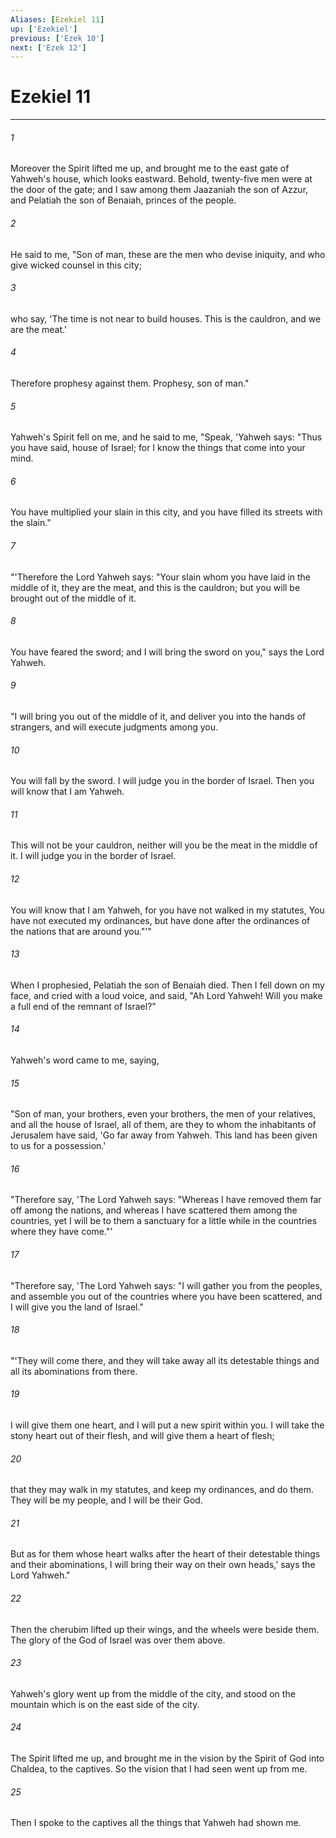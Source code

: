 ```yaml
---
Aliases: [Ezekiel 11]
up: ['Ezekiel']
previous: ['Ezek 10']
next: ['Ezek 12']
---
```

# Ezekiel 11
***





###### 1 

Moreover the Spirit lifted me up, and brought me to the east gate of Yahweh's house, which looks eastward. Behold, twenty-five men were at the door of the gate; and I saw among them Jaazaniah the son of Azzur, and Pelatiah the son of Benaiah, princes of the people. 



###### 2 

He said to me, "Son of man, these are the men who devise iniquity, and who give wicked counsel in this city; 



###### 3 

who say, 'The time is not near to build houses. This is the cauldron, and we are the meat.' 



###### 4 

Therefore prophesy against them. Prophesy, son of man." 



###### 5 

Yahweh's Spirit fell on me, and he said to me, "Speak, 'Yahweh says: "Thus you have said, house of Israel; for I know the things that come into your mind. 



###### 6 

You have multiplied your slain in this city, and you have filled its streets with the slain." 



###### 7 

"'Therefore the Lord Yahweh says: "Your slain whom you have laid in the middle of it, they are the meat, and this is the cauldron; but you will be brought out of the middle of it. 



###### 8 

You have feared the sword; and I will bring the sword on you," says the Lord Yahweh. 



###### 9 

"I will bring you out of the middle of it, and deliver you into the hands of strangers, and will execute judgments among you. 



###### 10 

You will fall by the sword. I will judge you in the border of Israel. Then you will know that I am Yahweh. 



###### 11 

This will not be your cauldron, neither will you be the meat in the middle of it. I will judge you in the border of Israel. 



###### 12 

You will know that I am Yahweh, for you have not walked in my statutes, You have not executed my ordinances, but have done after the ordinances of the nations that are around you."'" 



###### 13 

When I prophesied, Pelatiah the son of Benaiah died. Then I fell down on my face, and cried with a loud voice, and said, "Ah Lord Yahweh! Will you make a full end of the remnant of Israel?" 



###### 14 

Yahweh's word came to me, saying, 



###### 15 

"Son of man, your brothers, even your brothers, the men of your relatives, and all the house of Israel, all of them, are they to whom the inhabitants of Jerusalem have said, 'Go far away from Yahweh. This land has been given to us for a possession.' 



###### 16 

"Therefore say, 'The Lord Yahweh says: "Whereas I have removed them far off among the nations, and whereas I have scattered them among the countries, yet I will be to them a sanctuary for a little while in the countries where they have come."' 



###### 17 

"Therefore say, 'The Lord Yahweh says: "I will gather you from the peoples, and assemble you out of the countries where you have been scattered, and I will give you the land of Israel." 



###### 18 

"'They will come there, and they will take away all its detestable things and all its abominations from there. 



###### 19 

I will give them one heart, and I will put a new spirit within you. I will take the stony heart out of their flesh, and will give them a heart of flesh; 



###### 20 

that they may walk in my statutes, and keep my ordinances, and do them. They will be my people, and I will be their God. 



###### 21 

But as for them whose heart walks after the heart of their detestable things and their abominations, I will bring their way on their own heads,' says the Lord Yahweh." 



###### 22 

Then the cherubim lifted up their wings, and the wheels were beside them. The glory of the God of Israel was over them above. 



###### 23 

Yahweh's glory went up from the middle of the city, and stood on the mountain which is on the east side of the city. 



###### 24 

The Spirit lifted me up, and brought me in the vision by the Spirit of God into Chaldea, to the captives. So the vision that I had seen went up from me. 



###### 25 

Then I spoke to the captives all the things that Yahweh had shown me.
